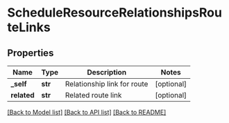 # ScheduleResourceRelationshipsRouteLinks

## Properties
Name | Type | Description | Notes
------------ | ------------- | ------------- | -------------
**_self** | **str** | Relationship link for route | [optional] 
**related** | **str** | Related route link | [optional] 

[[Back to Model list]](../README.md#documentation-for-models) [[Back to API list]](../README.md#documentation-for-api-endpoints) [[Back to README]](../README.md)


